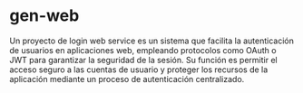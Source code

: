 # gen-web
Un proyecto de login web service es un sistema que facilita la autenticación de usuarios en aplicaciones web, empleando protocolos como OAuth o JWT para garantizar la seguridad de la sesión. Su función es permitir el acceso seguro a las cuentas de usuario y proteger los recursos de la aplicación mediante un proceso de autenticación centralizado.
